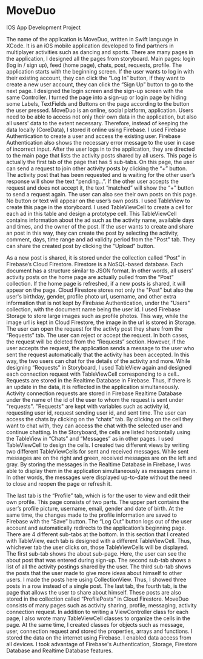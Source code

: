 # MoveDuo
IOS App Development Project

The name of the application is MoveDuo, written in Swift language in XCode. It is an iOS mobile application developed to find partners in multiplayer activities such as dancing and sports. There are many pages in the application, I designed all the pages from storyboard. Main pages: login (log in / sign up), feed (home page), chats, post, requests, profile.
The application starts with the beginning screen. If the user wants to log in with their existing account, they can click the “Log In” button, if they want to create a new user account, they can click the “Sign Up” button to go to the next page. I designed the login screen and the sign-up screen with the same Controller. I turned the page into a sign-up or login page by hiding some Labels, TextFields and Buttons on the page according to the button the user pressed. 
 MoveDuo is an online, social platform, application. Users need to be able to access not only their own data in the application, but also all users' data to the extent necessary. Therefore, instead of keeping the data locally (CoreData), I stored it online using Firebase. I used Firebase Authentication to create a user and access the existing user. Firebase Authentication also shows the necessary error message to the user in case of incorrect input.
After the user logs in to the application, they are directed to the main page that lists the activity posts shared by all users. This page is actually the first tab of the page that has 5 sub-tabs. On this page, the user can send a request to join other activity posts by clicking the “+” button. The activity post that has been requested and is waiting for the other user’s response will show the text “pending…”. If the other user accepts the request and does not accept it, the text “matched” will show the “+” button to send a request again. The user can also see their own posts on this page. No button or text will appear on the user’s own posts.
 I used TableView to create this page in the storyboard. I used TableViewCell to create a cell for each ad in this table and design a prototype cell. This TableViewCell contains information about the ad such as the activity name, available days and times, and the owner of the post.
    If the user wants to create and share an post in this way, they can create the post by selecting the activity, comment, days, time range and ad validity period from the "Post" tab. They can share the created post by clicking the "Upload" button.

As a new post is shared, it is stored under the collection called “Post” in Firebase’s Cloud Firestore. Firestore is a NoSQL-based database. Each document has a structure similar to JSON format. In other words, all users’ activity posts on the home page are actually pulled from the “Post” collection. If the home page is refreshed, if a new posts is shared, it will appear on the page. 
Cloud Firestore stores not only the "Post" but also the user's birthday, gender, profile photo url, username, and other extra information that is not kept by Firebase Authentication, under the "Users" collection, with the document name being the user id. I used Firebase Storage to store large images such as profile photos. This way, while the image url is kept in Cloud Firestore, the image in the url is stored in Storage.
The user can open the request for the activty post they share from the “Requests” tab. The user can reject or accept the request. In both cases, the request will be deleted from the “Requests” section. However, if the user accepts the request, the application sends a message to the user who sent the request automatically that the activity has been accepted. In this way, the two users can chat for the details of the activity and more.
 While designing “Requests” in Storyboard, I used TableView again and designed each connection request with TableViewCell corresponding to a cell..
	Requests are stored in the Realtime Database in Firebase. Thus, if there is an update in the data, it is reflected in the application simultaneously.
Activity connection requests are stored in Firebase Realtime Database under the name of the id of the user to whom the request is sent under "requests". "Requests" are kept with variables such as activity id, requesting user id, request sending user id, and sent time. 
The user can access the chats by clicking on the “chats” tab. By clicking on the cell they want to chat with, they can access the chat with the selected user and continue chatting. In the Storyboard, the cells are listed horizontally using the TableView in “Chats” and “Messages” as in other pages. I used TableViewCell to design the cells. I created two different views by writing two different TableViewCells for sent and received messages. While sent messages are on the right and green, received messages are on the left and gray.
By storing the messages in the Realtime Database in Firebase, I was able to display them in the application simultaneously as messages came in. In other words, the messages were displayed up-to-date without the need to close and reopen the page or refresh it.

 The last tab is the “Profile” tab, which is for the user to view and edit their own profile. This page consists of two parts. The upper part contains the user’s profile picture, username, email, gender and date of birth. At the same time, the changes made to the profile information are saved to Firebase with the “Save” button. The “Log Out” button logs out of the user account and automatically redirects to the application’s beginning page.
There are 4 different sub-tabs at the bottom. In this section that I created with TableView, each tab is designed with a different TableViewCell. Thus, whichever tab the user clicks on, those TableViewCells will be displayed.
  The first sub-tab shows the about sub-page. Here, the user can see the about post that was entered during sign-up. The second sub-tab shows a list of all the activity postings shared by the user. The third sub-tab shows the posts that the user made to give more ideas about himself to other users. I made the posts here using CollectionView. Thus, I showed three posts in a row instead of a single post. The last tab, the fourth tab, is the page that allows the user to share about himself. These posts are also stored in the collection called “ProfilePosts” in Cloud Firestore. 
  MoveDuo consists of many pages such as activity sharing, profile, messaging, activity connection request. In addition to writing a ViewController class for each page, I also wrote many TableViewCell classes to organize the cells in the page. At the same time, I created classes for objects such as message, user, connection request and stored the properties, arrays and functions.
  I stored the data on the internet using Firebase. I enabled data access from all devices. I took advantage of Firebase's Authentication, Storage, Firestore Database and Realtime Database features.




